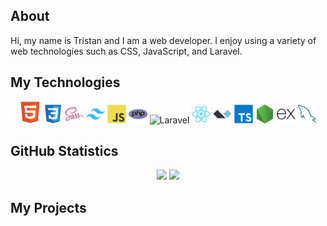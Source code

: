 ## About
<p>Hi, my name is Tristan and I am a web developer. I enjoy using a variety of web technologies such as CSS, JavaScript, and Laravel.</p>

## My Technologies
<div align="center">
    <img src="https://raw.githubusercontent.com/devicons/devicon/master/icons/html5/html5-original.svg" alt="HTML5" width="35" height="35">
    <img src="https://raw.githubusercontent.com/devicons/devicon/master/icons/css3/css3-original.svg" alt="CSS3" width="30" height="30">
    <img src="https://raw.githubusercontent.com/devicons/devicon/master/icons/sass/sass-original.svg" alt="SCSS" width="30" height="30">
    <img src="https://raw.githubusercontent.com/devicons/devicon/master/icons/tailwindcss/tailwindcss-original.svg" alt="Tailwind CSS" width="30" height="30">
    <img src="https://raw.githubusercontent.com/devicons/devicon/master/icons/javascript/javascript-original.svg" alt="JavaScript" width="30" height="30">
    <img src="https://raw.githubusercontent.com/devicons/devicon/master/icons/php/php-original.svg" alt="PHP" width="30" height="30">
    <img src="https://raw.githubusercontent.com/laravel/art/master/logo-lockup/5%20SVG/2%20CMYK/1%20Full%20Color/laravel-logolockup-cmyk-red.svg" alt="Laravel" width="100" height="30">
    <img src="https://raw.githubusercontent.com/devicons/devicon/master/icons/react/react-original.svg" alt="React.js" width="30" height="30">
    <img src="https://raw.githubusercontent.com/devicons/devicon/master/icons/alpinejs/alpinejs-original.svg" alt="Alpine.js" width="30" height="30">
    <img src="https://raw.githubusercontent.com/devicons/devicon/master/icons/typescript/typescript-original.svg" alt="TypeScript" width="30" height="30">
    <img src="https://raw.githubusercontent.com/devicons/devicon/master/icons/nodejs/nodejs-original.svg" alt="Node.js" width="30" height="30">
    <img src="https://raw.githubusercontent.com/devicons/devicon/master/icons/express/express-original.svg" alt="Express.js" width="30" height="30">
    <img src="https://raw.githubusercontent.com/devicons/devicon/master/icons/mysql/mysql-original.svg" alt="MySQL" width="30" height="30">
</div>

## GitHub Statistics
<div align="center">
        <img src="https://github-readme-streak-stats.herokuapp.com/?user=THG20203&theme=tokyonight&count_private=true&show_icons=true" height="165px" />
    <img src="https://github-readme-stats.vercel.app/api/top-langs/?username=THG20203&theme=tokyonight&show_icons=true&hide_border=true&layout=compact" height="165px" />
</div>

## My Projects
